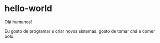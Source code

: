 # hello-world
Olá humanos!

Eu gosto de programar e criar novos sistemas. gosto de tomar chá e comer bolo.
